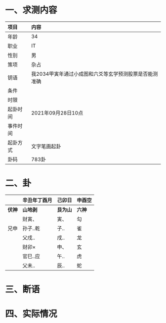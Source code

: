 # 一、求测内容
|项目|内容|
|:-|:-|
|年龄|34|
|职业|IT|
|性别|男|
|策项|杂占|
|钥语|我2034甲寅年通过小成图和六爻等玄学预测股票是否能测准确|
|条件||
|时限||
|起卦时间|2021年09月28日10点|
|事件时间||
|起卦方式|文字笔画起卦|
|卦码|783卦|

# 二、卦
||辛丑年丁酉月|己卯日|申酉空|
|:-|:-|:-|:-|
|**伏神**|**山地剥**|**艮为山**|**六神**|
||财寅、|寅、|勾|
|兄申|孙子..乾|子..|雀|
||父戌..|戌..|龙|
||财卯×|申、|玄|
||官巳..应|午..|虎|
||父未..|辰..|蛇|


# 三、断语

# 四、实际情况